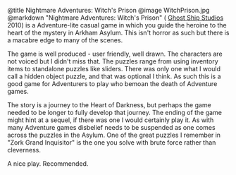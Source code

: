 @title		Nightmare Adventures: Witch's Prison
@image		WitchPrison.jpg
@markdown
"Nightmare Adventures: Witch's Prison" (
[Ghost Ship Studios](http://www.ghostshipstudios.com/)
2010) is a Adventure-lite casual game in which you guide the heroine to the heart of the mystery in Arkham Asylum. This isn't horror as such but there is a macabre edge to many of the scenes.

The game is well produced - user friendly, well drawn. The characters are not voiced but I didn't miss that. The puzzles range from using inventory items to standalone puzzles like sliders. There was only one what I would call a hidden object puzzle, and that was optional I think. As such this is a good game for Adventurers to play who bemoan the death of Adventure games.

The story is a journey to the Heart of Darkness, but perhaps the game needed to be longer to fully develop that journey. The ending of the game might hint at a sequel, if there was one I would certainly play it. As with many Adventure games disbelief needs to be suspended as one comes across the puzzles in the Asylum. One of the great puzzles I remember in "Zork Grand Inquisitor" is the one you solve with brute force rather than cleverness.

A nice play. Recommended.
